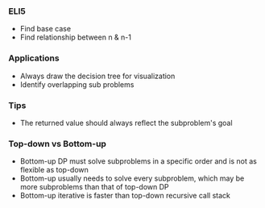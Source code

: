 ### ELI5
- Find base case
- Find relationship between n & n-1

### Applications
- Always draw the decision tree for visualization
- Identify overlapping sub problems

### Tips
- The returned value should always reflect the subproblem's goal

### Top-down vs Bottom-up
- Bottom-up DP must solve subproblems in a specific order and is not as flexible as top-down
- Bottom-up usually needs to solve every subproblem, which may be more subproblems than that of top-down DP
- Bottom-up iterative is faster than top-down recursive call stack
